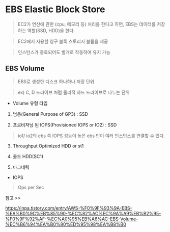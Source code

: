 EBS Elastic Block Store
=========================

> EC2가 연산에 관한 (cpu, 메모리 등) 처리를 한다고 하면, EBS는 데이터를 저장하는 역할(SSD, HDD)을 한다.

> EC2에서 사용할 영구 블록 스토리지 볼륨을 제공

> 인스턴스가 종료되어도 별개로 작동하여 유지 가능 


## EBS Volume

> EBS로 생성한 디스크 하나하나 저장 단위 

> ex) C, D 드라이브 처럼 물리적 하드 드라이브로 나누는 단위


* Volume 유형 타입 

1. 범용(General Purpose of GP3) : SSD

2. 프로비저닝 된 IOPS(Provisioned IOPS or IO2) : SSD

> io1/ io2의 ebs 즉 IOPS 성능이 높은 ebs 만이 여러 인스턴스를 연결할 수 있다. 

3. Throughput Optimized HDD or st1

4. 콜드 HDD(SC1)

5. 마그네틱

* IOPS

> Ops per Sec





참고 >> 


https://inpa.tistory.com/entry/AWS-%F0%9F%93%9A-EBS-%EA%B0%9C%EB%85%90-%EC%82%AC%EC%9A%A9%EB%B2%95-%F0%9F%92%AF-%EC%A0%95%EB%A6%AC-EBS-Volume-%EC%B6%94%EA%B0%80%ED%95%98%EA%B8%B0